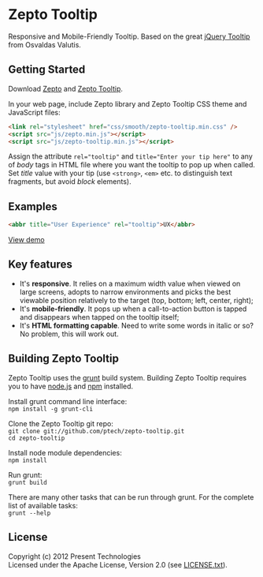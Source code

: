 # Zepto Tooltip

Responsive and Mobile-Friendly Tooltip. Based on the great [jQuery Tooltip](http://osvaldas.info/elegant-css-and-jquery-tooltip-responsive-mobile-friendly) from Osvaldas Valutis.

## Getting Started
Download [Zepto][zepto] and [Zepto Tooltip][zepto-tooltip].

[zepto]: http://zeptojs.com/
[zepto-tooltip]: https://github.com/ptech/zepto-tooltip/releases

In your web page, include Zepto library and Zepto Tooltip CSS theme and JavaScript files:

```html
<link rel="stylesheet" href="css/smooth/zepto-tooltip.min.css" />
<script src="js/zepto.min.js"></script>
<script src="js/zepto-tooltip.min.js"></script>
```

Assign the attribute ```rel="tooltip"``` and ```title="Enter your tip here"``` to any of _body_ tags in HTML file where you want the tooltip to pop up when called. Set _title_ value with your tip (use ```<strong>```, ```<em>``` etc. to distinguish text fragments, but avoid _block_ elements).

## Examples

```html
<abbr title="User Experience" rel="tooltip">UX</abbr>
```

[View demo](http://ptech.github.com/zepto-tooltip)

## Key features

* It's **responsive**. It relies on a maximum width value when viewed on large screens, adopts to narrow environments and picks the best viewable position relatively to the target (top, bottom; left, center, right);
* It's **mobile-friendly**. It pops up when a call-to-action button is tapped and disappears when tapped on the tooltip itself;
* It's **HTML formatting capable**. Need to write some words in italic or so? No problem, this will work out.

## Building Zepto Tooltip
Zepto Tooltip uses the [grunt](http://gruntjs.com/) build system. Building Zepto Tooltip requires you to have [node.js](http://nodejs.org/) and [npm](http://npmjs.org/) installed.

Install grunt command line interface:  
```npm install -g grunt-cli```

Clone the Zepto Tooltip git repo:  
```git clone git://github.com/ptech/zepto-tooltip.git```  
```cd zepto-tooltip```

Install node module dependencies:  
```npm install```

Run grunt:  
```grunt build```

There are many other tasks that can be run through grunt. For the complete list of available tasks:  
```grunt --help```

## License
Copyright (c) 2012 Present Technologies  
Licensed under the Apache License, Version 2.0 (see [LICENSE.txt](https://github.com/ptech/zepto-tooltip/blob/master/LICENSE.txt)).
